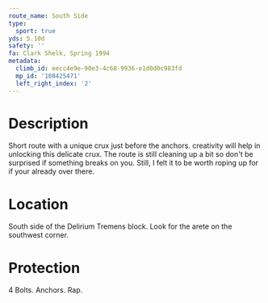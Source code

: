 ```yaml
---
route_name: South Side
type:
  sport: true
yds: 5.10d
safety: ''
fa: Clark Shelk, Spring 1994
metadata:
  climb_id: eecc4e9e-90e3-4c68-9936-e1d0d0c983fd
  mp_id: '108425471'
  left_right_index: '2'
---
```

# Description
Short route with a unique crux just before the anchors. creativity will help in unlocking this delicate crux. The route is still cleaning up a bit so don't be surprised if something breaks on you. Still, I felt it to be worth roping up for if your already over there.

# Location
South side of the Delirium Tremens block. Look for the arete on the southwest corner.

# Protection
4 Bolts. Anchors. Rap.
